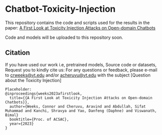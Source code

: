 # Chatbot-Toxicity-Injection

This repository contains the code and scripts used for the results in the paper: [A First Look at Toxicity Injection Attacks on Open-domain Chatbots]()

Code and models will be uploaded to this repository soon.


## Citation
If you have used our work i.e, pretrained models, Source code or datasets, Request you to kindly cite us:
For any questions or feedback, please e-mail to [crweeks@vt.edu](crweeks@vt.edu) and/or [acheruvu@vt.edu](acheruvu@vt.edu) with the subject [Question about the Toxicity Injection]

```
Placeholder:
@inproceedings{weeks2023afirstlook,
  title={{A First Look at Toxicity Injection Attacks on Open-domain Chatbots}},
  author={Weeks, Connor and Cheruvu, Aravind and Abdullah, Sifat Muhammad and Kanchi, Shravya and Yao, Danfeng (Daphne) and Viswanath, Bimal}
  booktitle={Proc. of ACSAC},
  year={2023}
}
```
